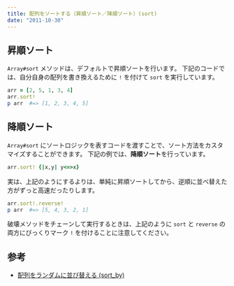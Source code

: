 ```yaml
---
title: 配列をソートする（昇順ソート／降順ソート）(sort)
date: "2011-10-30"
---
```


昇順ソート
----

`Array#sort` メソッドは、デフォルトで昇順ソートを行います。
下記のコードでは、自分自身の配列を書き換えるために `!` を付けて `sort` を実行しています。

```ruby
arr = [2, 5, 1, 3, 4]
arr.sort!
p arr  #=> [1, 2, 3, 4, 5]
```

降順ソート
----

`Array#sort` にソートロジックを表すコードを渡すことで、ソート方法をカスタマイズすることができます。
下記の例では、**降順ソート**を行っています。

```ruby
arr.sort! {|x,y| y<=>x}
```

実は、上記のようにするよりは、単純に昇順ソートしてから、逆順に並べ替えた方がずっと高速だったりします。

```ruby
arr.sort!.reverse!
p arr  #=> [5, 4, 3, 2, 1]
```

破壊メソッドをチェーンして実行するときは、上記のように `sort` と `reverse` の両方にびっくりマーク `!` を付けることに注意してください。


参考
----

* [配列をランダムに並び替える (sort_by)](sort-randomly.html)

